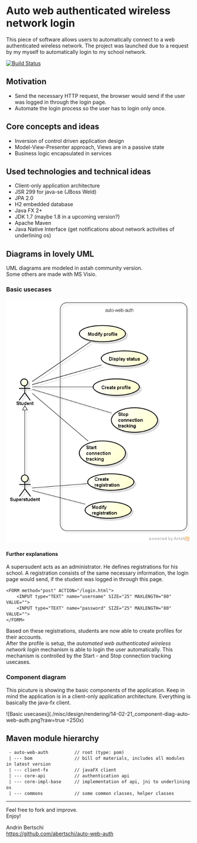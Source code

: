 Auto web authenticated wireless network login
=================================================

This piece of software allows users to automatically connect to a web authenticated wireless network. 
The project was launched due to a request by my myself to automatically login to my school network.
  
  
  [![Build Status](https://travis-ci.org/abertschi/auto-web-auth.svg?branch=master)](https://travis-ci.org/abertschi/auto-web-auth)

## Motivation
 - Send the necessary HTTP request, the browser would send if the user was logged in through the login page.
 - Automate the login process so the user has to login only once.

## Core concepts and ideas
 - Inversion of control driven application design
 - Model-View-Presenter approach, Views are in a passive state
 - Business logic encapsulated in services

## Used technologies and technical ideas
 - Client-only application architecture
 - JSR 299 for java-se (JBoss Weld)
 - JPA 2.0
 - H2 embedded database
 - Java FX 2+
 - JDK 1.7 (maybe 1.8 in a upcoming version?)
 - Apache Maven
 - Java Native Interface (get notifications about network activities of underlining os)
 
## Diagrams in lovely UML
UML diagrams are modeled in astah community version.  
Some others are made with MS Visio.

### Basic usecases
![Basic usecases](./misc/design/rendering/14-02-21_basic-usecases.png?raw=true)  

#### Further explanations
A supersudent acts as an administrator. He defines registrations for his school. A registration consists of the same necessary information, the login page would send, if the student was logged in through this page.

    <FORM method="post" ACTION="/login.html">  
    	<INPUT type="TEXT" name="username" SIZE="25" MAXLENGTH="80" VALUE="">  
    	<INPUT type="TEXT" name="password" SIZE="25" MAXLENGTH="80" VALUE="">  
    </FORM>

Based on these registrations, students are now able to create profiles for their accounts.  
After the profile is setup, the *automated web authenticated wireless network login* mechanism is able to login the user automatically. This mechanism is controlled by the Start - and Stop connection tracking usecases.

### Component diagram
This picuture is showing the basic components of the application. Keep in mind the application is in a client-only application architecture. Everything is basically the java-fx client.

![Basic usecases](./misc/design/rendering/14-02-21_component-diag-auto-web-auth.png?raw=true =250x)

## Maven module hierarchy

     - auto-web-auth          // root (type: pom)
     | --- bom                // bill of materials, includes all modules in latest version
     | --- client-fx          // javaFX client
     | --- core-api           // authentication api
     | --- core-impl-base     // implementation of api, jni to underlining os
     | --- commons            // some common classes, helper classes
     
----------

Feel free to fork and improve.  
Enjoy!  

Andrin Bertschi  
https://github.com/abertschi/auto-web-auth
